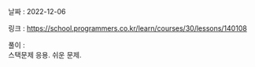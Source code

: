 날짜 : 2022-12-06  
  
링크 : https://school.programmers.co.kr/learn/courses/30/lessons/140108  
  
풀이 :  
스택문제 응용. 쉬운 문제.
